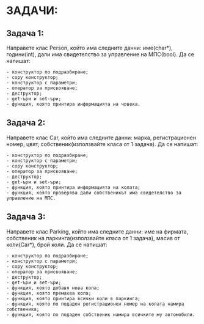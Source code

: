 #  ЗАДАЧИ:

## Задача 1:

Направете клас Person, който има следните данни: име(char*), години(int), дали има свидетелство за управление на МПС(bool).
Да се напишат:

	- конструктор по подразбиране;
	- copy конструктор;
	- конструктор с параметри;
	- оператор за присвояване;
	- деструктор;
	- get-ъри и set-ъри;
	- функция, която принтира информацията на човека.

## Задача 2:

Направете клас Car, който има следните данни: марка, регистрационен номер, цвят, собственик(използвайте класа от 1 задача).
Да се напишат:

	- конструктор по подразбиране;
	- конструктор с параметри;
	- copy конструктор;
	- оператор за присвояване;
	- деструктор;
	- get-ъри и set-ъри;
	- функция, която принтира информацията на колата;
	- функция, която проверява дали собственикът има свидетелство за управление на МПС.

##  Задача 3:

Направете клас Parking, който има следните данни: име на фирмата, собственик на паркинга(използвайте класа от 1 задача), масив от коли(Car*), брой коли.
Да се напишат:

	- конструктор по подразбиране;
	- конструктор с параметри;
	- copy конструктор;
	- оператор за присвояване;
	- деструктор;
	- get-ъри и set-ъри;
	- функция, която добавя нова кола;
	- функция, която премахва кола;
	- функция, която принтира всички коли в паркинга;
	- функция, която пo подаден регистрационен номeр на колата намира собственика;
	- функция, която пo подаден собственик намира всичките му автомобили.
